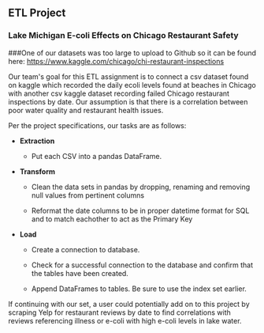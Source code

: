 ## ETL Project

### Lake Michigan E-coli Effects on Chicago Restaurant Safety

###One of our datasets was too large to upload to Github so it can be found here: https://www.kaggle.com/chicago/chi-restaurant-inspections

Our team's goal for this ETL assignment is to connect a csv dataset found on kaggle which recorded the daily ecoli levels found at beaches in Chicago with another csv kaggle dataset recording failed Chicago restaurant inspections by date. Our assumption is that there is a correlation between poor water quality and restaurant health issues.

Per the project specifications, our tasks are as follows:

* **Extraction**

  * Put each CSV into a pandas DataFrame.

* **Transform**

  * Clean the data sets in pandas by dropping, renaming and removing null values from pertinent columns

  * Reformat the date columns to be in proper datetime format for SQL and to match eachother to act as the Primary Key

* **Load**

  * Create a connection to database.

  * Check for a successful connection to the database and confirm that the tables have been created.

  * Append DataFrames to tables. Be sure to use the index set earlier.

If continuing with our set, a user could potentially add on to this project by scraping Yelp for restaurant reviews by date to find correlations with reviews referencing illness or e-coli with high e-coli levels in lake water.

